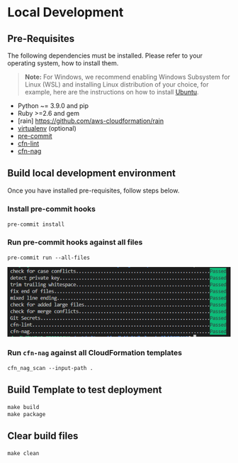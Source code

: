 # Local Development

## Pre-Requisites

The following dependencies must be installed. Please refer to your operating system, how to install them.

> **Note:** For Windows, we recommend enabling Windows Subsystem for Linux (WSL) and installing Linux distribution of your choice,
> for example, here are the instructions on how to install [Ubuntu](https://ubuntu.com/tutorials/ubuntu-on-windows).

- Python ~= 3.9.0 and pip
- Ruby >=2.6 and gem
- [rain] https://github.com/aws-cloudformation/rain
- [virtualenv](https://virtualenv.pypa.io/en/latest/installation.html) (optional)
- [pre-commit](https://pre-commit.com/#install)
- [cfn-lint](https://github.com/aws-cloudformation/cfn-lint)
- [cfn-nag](https://github.com/stelligent/cfn_nag)

## Build local development environment

Once you have installed pre-requisites, follow steps below.

### Install pre-commit hooks

```shell
pre-commit install
```

### Run pre-commit hooks against all files

```shell
pre-commit run --all-files
```

![hooks.png](hooks.png)

### Run `cfn-nag` against all CloudFormation templates

```shell
cfn_nag_scan --input-path .
```

## Build Template to test deployment

```shell
make build
make package
```

## Clear build files

```shell
make clean
```
